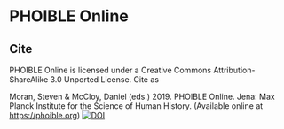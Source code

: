 PHOIBLE Online
==============

Cite
----

PHOIBLE Online is licensed under a Creative Commons Attribution-ShareAlike 3.0 Unported License. Cite as

  Moran, Steven & McCloy, Daniel (eds.) 2019.
  PHOIBLE Online.
  Jena: Max Planck Institute for the Science of Human History.
  (Available online at https://phoible.org) 
  [![DOI](https://zenodo.org/badge/DOI/10.5281/zenodo.2677911.svg)](https://doi.org/10.5281/zenodo.2677911)

